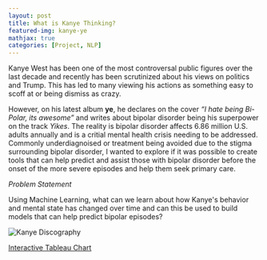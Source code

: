 ```yaml
---
layout: post
title: What is Kanye Thinking?
featured-img: kanye-ye
mathjax: true
categories: [Project, NLP]
---
```



Kanye West has been one of the most controversal public figures over the last decade and recently has been scrutinized about his views on politics and Trump. This has led to many viewing his actions as something easy to scoff at or being dismiss as crazy.

However, on his latest album __ye__, he declares on the cover _“I hate being Bi-Polar, its awesome”_ and writes about bipolar disorder being his superpower on the track _Yikes_. The reality is bipolar disorder affects 6.86 million U.S. adults annually and is a critial mental health crisis needing to be addressed. Commonly underdiagnoised or treatment being avoided due to the stigma surrounding bipolar disorder, I wanted to explore if it was possible to create tools that can help predict and assist those with bipolar disorder before the onset of the more severe episodes and help them seek primary care. 

_Problem Statement_

Using Machine Learning, what can we learn about how Kanye's behavior and mental state has changed over time and can this be used to build models that can help predict bipolar episodes?

![Kanye Discography](https://raw.githubusercontent.com/babyakja/babyakja.github.io/master/assets/img/posts/Kanye-Discography.png)            

[Interactive Tableau Chart](https://public.tableau.com/profile/james6137#!/vizhome/KanyeWestGraphs/Discography2?publish=yes)

